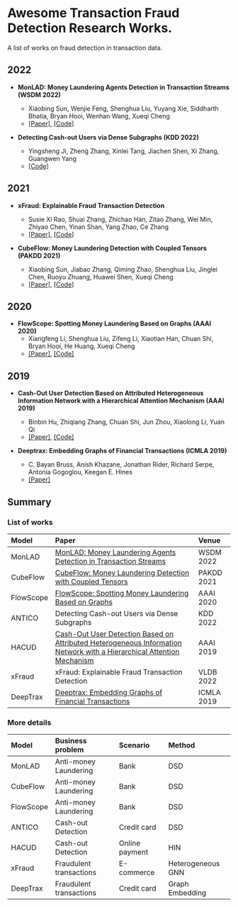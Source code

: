 # Awesome Transaction Fraud Detection Research Works.

A list of works on fraud detection in transaction data. 

## 2022
- **MonLAD: Money Laundering Agents Detection in Transaction Streams (WSDM 2022)**
  - Xiaobing Sun, Wenjie Feng, Shenghua Liu, Yuyang Xie, Siddharth Bhatia, Bryan Hooi, Wenhan Wang, Xueqi Cheng
  - [[Paper]](https://shenghua-liu.github.io/papers/wsdm2022-monlad.pdf), [[Code]](https://github.com/BGT-M/MonLAD)

- **Detecting Cash-out Users via Dense Subgraphs (KDD 2022)**
  - Yingsheng Ji, Zheng Zhang, Xinlei Tang, 
Jiachen Shen, Xi Zhang, Guangwen Yang
  - [[Code]](https://github.com/transcope/antico)

## 2021
- **xFraud: Explainable Fraud Transaction Detection**
  - Susie Xi Rao, Shuai Zhang, Zhichao Han, Zitao Zhang, Wei Min, Zhiyao Chen, Yinan Shan, Yang Zhao, Ce Zhang
  - [[Paper]](https://drive.google.com/file/d/1OS-iB82tRSM6jbnBiEKbQ87hTeRDfX9K/view), [[Code]](https://github.com/eBay/xFraud/)

- **CubeFlow: Money Laundering Detection with Coupled Tensors (PAKDD 2021)**
  - Xiaobing Sun, Jiabao Zhang, Qiming Zhao, Shenghua Liu, Jinglei Chen, Ruoyu Zhuang, Huawei Shen, Xueqi Cheng  
  - [[Paper]](https://shenghua-liu.github.io/papers/cubeflow-pakdd2021.pdf), [[Code]](https://github.com/BGT-M/spartan2-tutorials/blob/master/CubeFlow.ipynb)

## 2020

- **FlowScope: Spotting Money Laundering Based on Graphs (AAAI 2020)**
  - Xiangfeng Li, Shenghua Liu, Zifeng Li, Xiaotian Han, Chuan Shi, Bryan Hooi, He Huang, Xueqi Cheng
  - [[Paper]](https://shenghua-liu.github.io/papers/aaai2020cr-flowscope.pdf), [[Code]](https://github.com/aplaceof/FlowScope)

## 2019

- **Cash-Out User Detection Based on Attributed Heterogeneous Information Network with a Hierarchical Attention Mechanism (AAAI 2019)**
  - Binbin Hu, Zhiqiang Zhang, Chuan Shi, Jun Zhou, Xiaolong Li, Yuan Qi
  - [[Paper]](http://www.shichuan.org/doc/64.pdf), [[Code]](https://github.com/safe-graph/DGFraud)

- **Deeptrax: Embedding Graphs of Financial Transactions (ICMLA 2019)**
  - C. Bayan Bruss, Anish Khazane, Jonathan Rider, Richard Serpe, Antonia Gogoglou, Keegan E. Hines
  - [[Paper]](https://arxiv.org/pdf/1907.07225.pdf)


## Summary

### List of works

| Model | Paper | Venue |
| :---- | :---- | :---- | 
| MonLAD | [MonLAD: Money Laundering Agents Detection in Transaction Streams](https://shenghua-liu.github.io/papers/wsdm2022-monlad.pdf) | WSDM 2022 |
| CubeFlow | [CubeFlow: Money Laundering Detection with Coupled Tensors](https://shenghua-liu.github.io/papers/cubeflow-pakdd2021.pdf) | PAKDD 2021 |
| FlowScope | [FlowScope: Spotting Money Laundering Based on Graphs](https://shenghua-liu.github.io/papers/aaai2020cr-flowscope.pdf) | AAAI 2020 |
| ANTICO | Detecting Cash-out Users via Dense Subgraphs | KDD 2022 |
| HACUD  | [Cash-Out User Detection Based on Attributed Heterogeneous Information Network with a Hierarchical Attention Mechanism](http://www.shichuan.org/doc/64.pdf) | AAAI 2019 |
| xFraud | xFraud: Explainable Fraud Transaction Detection | VLDB 2022 |
| DeepTrax | [Deeptrax: Embedding Graphs of Financial Transactions](https://arxiv.org/pdf/1907.07225.pdf) | ICMLA 2019 |

### More details

| Model | Business problem | Scenario | Method |
| :---- | :---- | :---- | :---- | 
| MonLAD | Anti-money Laundering | Bank | DSD |
| CubeFlow | Anti-money Laundering | Bank | DSD |
| FlowScope | Anti-money Laundering | Bank | DSD |
| ANTICO | Cash-out Detection | Credit card | DSD |
| HACUD  | Cash-out Detection | Online payment | HIN |
| xFraud | Fraudulent transactions | E-commerce | Heterogeneous GNN |
| DeepTrax | Fraudulent transactions | Credit card | Graph Embedding |
